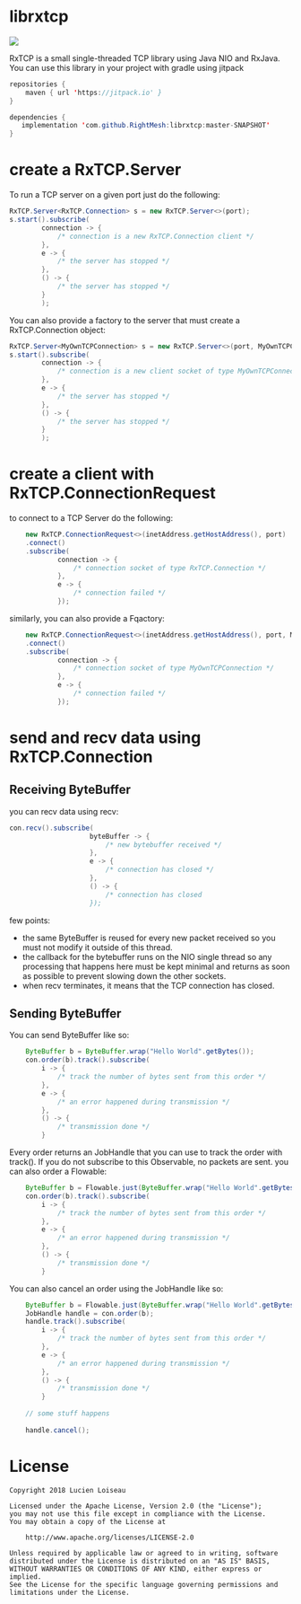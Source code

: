 # librxtcp

[![](https://jitpack.io/v/RightMesh/librxtcp.svg)](https://jitpack.io/#RightMesh/librxtcp)

RxTCP is a small single-threaded TCP library using Java NIO and RxJava. You can use this library
in your project with gradle using jitpack 

```java
repositories {
    maven { url 'https://jitpack.io' }
}
```

```java
dependencies {
   implementation 'com.github.RightMesh:librxtcp:master-SNAPSHOT'
}
```

# create a RxTCP.Server 

To run a TCP server on a given port just do the following:

```java
RxTCP.Server<RxTCP.Connection> s = new RxTCP.Server<>(port);
s.start().subscribe(
        connection -> {
            /* connection is a new RxTCP.Connection client */
        },
        e -> {
            /* the server has stopped */
        },
        () -> {
            /* the server has stopped */
        }
        );
```

You can also provide a factory to the server that must create a RxTCP.Connection object:

```java
RxTCP.Server<MyOwnTCPConnection> s = new RxTCP.Server<>(port, MyOwnTCPConnection::new);
s.start().subscribe(
        connection -> {
            /* connection is a new client socket of type MyOwnTCPConnection */
        },
        e -> {
            /* the server has stopped */
        },
        () -> {
            /* the server has stopped */
        }
        );
```

# create a client with RxTCP.ConnectionRequest

to connect to a TCP Server do the following:

```java
    new RxTCP.ConnectionRequest<>(inetAddress.getHostAddress(), port)
    .connect()
    .subscribe(
            connection -> {
                /* connection socket of type RxTCP.Connection */
            },
            e -> {
                /* connection failed */
            });
```

similarly, you can also provide a Fqactory:

```java
    new RxTCP.ConnectionRequest<>(inetAddress.getHostAddress(), port, MyOwnTCPConnection::new)
    .connect()
    .subscribe(
            connection -> {
                /* connection socket of type MyOwnTCPConnection */
            },
            e -> {
                /* connection failed */
            });
```

# send and recv data using RxTCP.Connection

## Receiving ByteBuffer

you can recv data using recv:

```java
con.recv().subscribe(
                    byteBuffer -> {
                        /* new bytebuffer received */
                    },
                    e -> {
                        /* connection has closed */
                    },
                    () -> {
                        /* connection has closed
                    });
```

few points:
* the same ByteBuffer is reused for every new packet received so you must not modify it outside of this thread.
* the callback for the bytebuffer runs on the NIO single thread so any processing that happens here
  must be kept minimal and returns as soon as possible to prevent slowing down the other sockets.
* when recv terminates, it means that the TCP connection has closed.

## Sending ByteBuffer

You can send ByteBuffer like so:

```java
    ByteBuffer b = ByteBuffer.wrap("Hello World".getBytes());
    con.order(b).track().subscribe(
        i -> {
            /* track the number of bytes sent from this order */
        },
        e -> {
            /* an error happened during transmission */
        },
        () -> {
            /* transmission done */
        }
```

Every order returns an JobHandle that you can use to track the order with track(). If you do not subscribe to this Observable, no packets are sent.
you can also order a Flowable:

```java
    ByteBuffer b = Flowable.just(ByteBuffer.wrap("Hello World".getBytes()));
    con.order(b).track().subscribe(
        i -> {
            /* track the number of bytes sent from this order */
        },
        e -> {
            /* an error happened during transmission */
        },
        () -> {
            /* transmission done */
        }
```

You can also cancel an order using the JobHandle like so:


```java
    ByteBuffer b = Flowable.just(ByteBuffer.wrap("Hello World".getBytes()));
    JobHandle handle = con.order(b);
    handle.track().subscribe(
        i -> {
            /* track the number of bytes sent from this order */
        },
        e -> {
            /* an error happened during transmission */
        },
        () -> {
            /* transmission done */
        }
    
    // some stuff happens
    
    handle.cancel();

```


# License

    Copyright 2018 Lucien Loiseau

    Licensed under the Apache License, Version 2.0 (the "License");
    you may not use this file except in compliance with the License.
    You may obtain a copy of the License at

        http://www.apache.org/licenses/LICENSE-2.0

    Unless required by applicable law or agreed to in writing, software
    distributed under the License is distributed on an "AS IS" BASIS,
    WITHOUT WARRANTIES OR CONDITIONS OF ANY KIND, either express or implied.
    See the License for the specific language governing permissions and
    limitations under the License.


